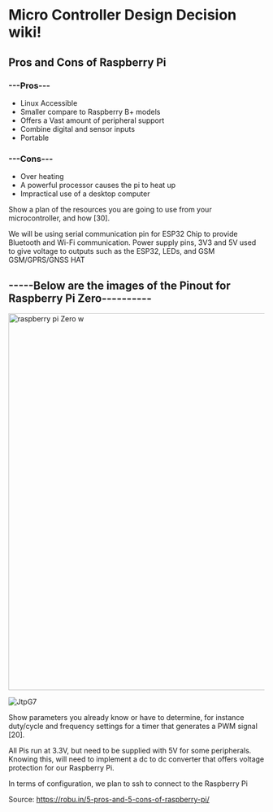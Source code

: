 # Micro Controller Design Decision wiki!
## Pros and Cons of Raspberry Pi

### ---Pros---
- Linux Accessible
- Smaller compare to Raspberry B+ models
- Offers a Vast amount of peripheral support
- Combine digital and sensor inputs
- Portable

### ---Cons---
- Over heating
- A powerful processor causes the pi to heat up 
- Impractical use of a desktop computer

Show a plan of the resources you are going to use from your microcontroller, and how [30]. 

We will be using serial communication pin for ESP32 Chip to provide Bluetooth and Wi-Fi communication.
Power supply pins, 3V3 and 5V used to give voltage to outputs such as the ESP32, LEDs, and GSM GSM/GPRS/GNSS HAT

## -----Below are the images of the Pinout for Raspberry Pi Zero----------
<img width="741" alt="raspberry pi Zero w" src="https://github.com/user-attachments/assets/723cd974-e2de-44cb-b87a-54d0f33c4133">


![JtpG7](https://github.com/user-attachments/assets/d4f3e993-5870-4e95-8d57-fdb43c61d3bf)



Show parameters you already know or have to determine, for instance duty/cycle and frequency settings for a timer that generates a PWM signal [20]. 

All Pis run at 3.3V, but need to be supplied with 5V for some peripherals. Knowing this, will need to implement a dc to dc converter that offers voltage protection for our Raspberry Pi.

In terms of configuration, we plan to ssh to connect to the Raspberry Pi






Source: 
https://robu.in/5-pros-and-5-cons-of-raspberry-pi/
